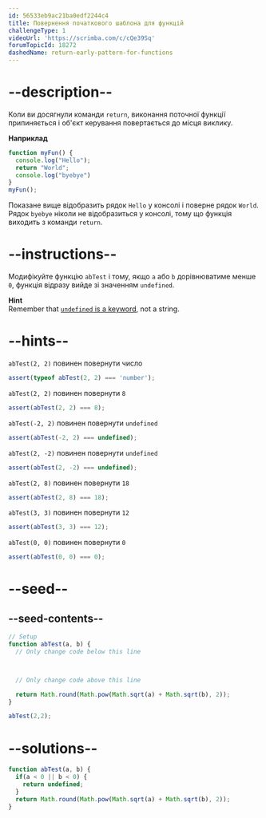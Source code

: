 ```yaml
---
id: 56533eb9ac21ba0edf2244c4
title: Повернення початкового шаблона для функцій
challengeType: 1
videoUrl: 'https://scrimba.com/c/cQe39Sq'
forumTopicId: 18272
dashedName: return-early-pattern-for-functions
---
```


# --description--

Коли ви досягнули команди `return`, виконання поточної функції припиняється і об'єкт керування повертається до місця виклику.

**Наприклад**

```js
function myFun() {
  console.log("Hello");
  return "World";
  console.log("byebye")
}
myFun();
```

Показане вище відобразить рядок `Hello` у консолі і поверне рядок `World`. Рядок `byebye` ніколи не відобразиться у консолі, тому що функція виходить з команди `return`.

# --instructions--

Модифікуйте функцію `abTest` і тому, якщо `a` або `b` дорівнюватиме менше `0`, функція відразу вийде зі значенням `undefined`.

**Hint**  
Remember that <a href="https://platform-ui.topcoder.com/learn/javascript-algorithms-and-data-structures/basic-javascript/understanding-uninitialized-variables" target="_blank" rel="noopener noreferrer nofollow"><code>undefined</code> is a keyword</a>, not a string.

# --hints--

`abTest(2, 2)` повинен повернути число

```js
assert(typeof abTest(2, 2) === 'number');
```

`abTest(2, 2)` повинен повернути `8`

```js
assert(abTest(2, 2) === 8);
```

`abTest(-2, 2)` повинен повернути `undefined`

```js
assert(abTest(-2, 2) === undefined);
```

`abTest(2, -2)` повинен повернути `undefined`

```js
assert(abTest(2, -2) === undefined);
```

`abTest(2, 8)` повинен повернути `18`

```js
assert(abTest(2, 8) === 18);
```

`abTest(3, 3)` повинен повернути `12`

```js
assert(abTest(3, 3) === 12);
```

`abTest(0, 0)` повинен повернути `0`

```js
assert(abTest(0, 0) === 0);
```

# --seed--

## --seed-contents--

```js
// Setup
function abTest(a, b) {
  // Only change code below this line



  // Only change code above this line

  return Math.round(Math.pow(Math.sqrt(a) + Math.sqrt(b), 2));
}

abTest(2,2);
```

# --solutions--

```js
function abTest(a, b) {
  if(a < 0 || b < 0) {
    return undefined;
  }
  return Math.round(Math.pow(Math.sqrt(a) + Math.sqrt(b), 2));
}
```
